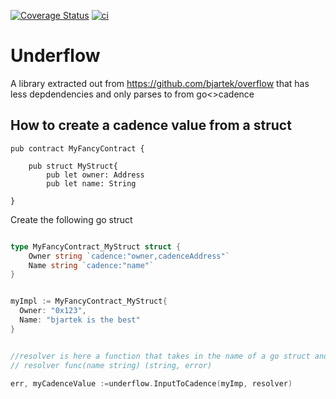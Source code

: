 [![Coverage Status](https://coveralls.io/repos/github/bjartek/underflow/badge.svg?branch=main)](https://coveralls.io/github/bjartek/underflow?branch=main) [![ci](https://github.com/bjartek/underflow/actions/workflows/ci.yaml/badge.svg)](https://github.com/bjartek/underflow/actions/workflows/ci.yaml)
# Underflow

A library extracted out from https://github.com/bjartek/overflow that has less depdendencies and only parses to from go<>cadence


## How to create a cadence value from a struct


```cadence
pub contract MyFancyContract {

	pub struct MyStruct{
		pub let owner: Address
		pub let name: String

}
````

Create the following go struct

```go

type MyFancyContract_MyStruct struct {
	Owner string `cadence:"owner,cadenceAddress"`
	Name string `cadence:"name"`
}


myImpl := MyFancyContract_MyStruct{
  Owner: "0x123",
  Name: "bjartek is the best"
}


//resolver is here a function that takes in the name of a go struct and returns the identifier of the cadence type on a given network
// resolver func(name string) (string, error) 

err, myCadenceValue :=underflow.InputToCadence(myImp, resolver)

```
